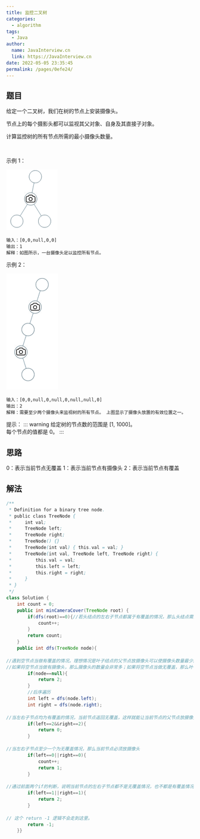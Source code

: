 ```yaml
---
title: 监控二叉树
categories: 
  - algorithm
tags: 
  - Java
author: 
  name: JavaInterview.cn
  link: https://JavaInterview.cn
date: 2022-05-05 23:35:45
permalink: /pages/0efe24/
---
```



## 题目
给定一个二叉树，我们在树的节点上安装摄像头。

节点上的每个摄影头都可以监视其父对象、自身及其直接子对象。

计算监控树的所有节点所需的最小摄像头数量。

 

示例 1：

![](../../../media/pictures/leetcode/bst_cameras_01.png)


    输入：[0,0,null,0,0]
    输出：1
    解释：如图所示，一台摄像头足以监控所有节点。
示例 2：

![](../../../media/pictures/leetcode/bst_cameras_02.png)

    输入：[0,0,null,0,null,0,null,null,0]
    输出：2
    解释：需要至少两个摄像头来监视树的所有节点。 上图显示了摄像头放置的有效位置之一。

提示：
::: warning
给定树的节点数的范围是 [1, 1000]。\
每个节点的值都是 0。
:::






## 思路

0：表示当前节点无覆盖 1：表示当前节点有摄像头 2：表示当前节点有覆盖



## 解法
```java
/**
 * Definition for a binary tree node.
 * public class TreeNode {
 *     int val;
 *     TreeNode left;
 *     TreeNode right;
 *     TreeNode() {}
 *     TreeNode(int val) { this.val = val; }
 *     TreeNode(int val, TreeNode left, TreeNode right) {
 *         this.val = val;
 *         this.left = left;
 *         this.right = right;
 *     }
 * }
 */
class Solution {
    int count = 0;
    public int minCameraCover(TreeNode root) {
        if(dfs(root)==0){//若头结点的左右子节点都属于有覆盖的情况，那么头结点需要放置一个摄像头
            count++;
        }
        return count;
    }
    public int dfs(TreeNode node){

//遇到空节点当做有覆盖的情况。理想情况是叶子结点的父节点放摄像头可以使摄像头数量最少。
//如果将空节点当做有摄像头，那么摄像头的数量会非常多；如果将空节点当做无覆盖，那么叶子结点就都需要放摄像头,摄像头数量也会很多。
        if(node==null){
            return 2;
        }
        //后序遍历
        int left = dfs(node.left);
        int right = dfs(node.right);

//当左右子节点均为有覆盖的情况，当前节点返回无覆盖，这样就能让当前节点的父节点放摄像头，而不是在当前节点放摄像头，进而节省摄像头数量
        if(left==2&&right==2){
            return 0;
        }

//当左右子节点至少一个为无覆盖情况，那么当前节点必须放摄像头
        if(left==0||right==0){
            count++;
            return 1;
        }

//通过前面两个if的判断，说明当前节点的左右子节点都不是无覆盖情况，也不都是有覆盖情况，说明左右子节点的情况为 两个1 或者 一个1、一个2，此时当前节点返回有覆盖
        if(left==1||right==1){
            return 2;
        }

// 这个 return -1 逻辑不会走到这里。
        return -1;
    }}

```